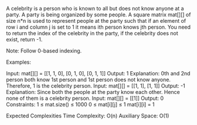 A celebrity is a person who is known to all but does not know anyone at a party. A party is being organized by some people. A square matrix mat[][] of size n*n is used to represent people at the party such that if an element of row i and column j is set to 1 it means ith person knows jth person. You need to return the index of the celebrity in the party, if the celebrity does not exist, return -1.

Note: Follow 0-based indexing.

Examples:

Input: mat[][] = [[1, 1, 0],
                [0, 1, 0],
                [0, 1, 1]]
Output: 1
Explanation: 0th and 2nd person both know 1st person and 1st person does not know anyone. Therefore, 1 is the celebrity person.
Input: mat[][] = [[1, 1], 
                [1, 1]]
Output: -1
Explanation: Since both the people at the party know each other. Hence none of them is a celebrity person.
Input: mat[][] = [[1]]
Output: 0
Constraints:
1 ≤ mat.size() ≤ 1000
0 ≤ mat[i][j] ≤ 1
mat[i][i] = 1

Expected Complexities
Time Complexity: O(n)
Auxiliary Space: O(1)